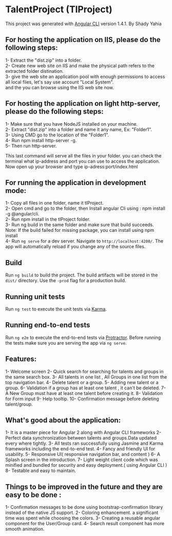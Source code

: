 # TalentProject (TlProject)

This project was generated with [Angular CLI](https://github.com/angular/angular-cli) version 1.4.1. 
By Shady Yahia

## For hosting the application on IIS, please do the following steps:

1- Extract the "dist.zip" into a folder.<br />
2- Create new web site on IIS and make the physical path refers to the extracted folder distination.<br />
3- give the web site an application pool with enough permissions to access all local files, let's say use account "Local System".<br />
and the you can browse using the IIS web site now.<br />


## For hosting the application on light http-server, please do the following steps:

1- Make sure that you have NodeJS installed on your machine.<br /> 
2- Extract "dist.zip" into a folder and name it any name, Ex: "Folder1". <br />
3- Using CMD go to the location of the "Folder1". <br />
4- Run  npm install http-server -g. <br />
5- Then run http-server. <br />

This last command will serve all the files in your folder. you can check the terminal what ip-address and port you can use to access the application. Now open up your browser and type ip-adress:port/index.html


## For running the application in development mode:
1- Copy all files in one folder, name it tlProject. <br />
2- Open cmd and go to the folder, then Install angular Cli using : npm install -g @angular/cli.<br />
2- Run npm install in the tlProject folder.<br />
3- Run ng build in the same folder and make sure that build succeeds.<br />
Note: If the build failed for missing package, you can install using npm install <package>  <br />
4- Run `ng serve` for a dev server. Navigate to `http://localhost:4200/`. The app will automatically reload if you change any of the source files.<br />

## Build

Run `ng build` to build the project. The build artifacts will be stored in the `dist/` directory. Use the `-prod` flag for a production build.

## Running unit tests

Run `ng test` to execute the unit tests via [Karma](https://karma-runner.github.io).

## Running end-to-end tests

Run `ng e2e` to execute the end-to-end tests via [Protractor](http://www.protractortest.org/).
Before running the tests make sure you are serving the app via `ng serve`.

## Features:
1- Welcome screen 
2- Quick search for searching for talents and groups in the same search box.
3- All talents in one  list , All Groups in one list from the top navigation bar.
4- Delete talent or a group.
5- Adding new talent or a group.
6- Validation if a group has at least one talent , it can't be deleted.
7- A New Group must have at least one talent before creating it.
8- Validation for Form input
9- Help tooltip.
10- Confirmation message before deleting talent/group.


## What's good about the application:
1- It is a master piece for Angular 2 along with Angular CLI frameworks
2- Perfect data synchronization between talents and groups.Data updated every where tightly.
3- All tests ran successfully using Jasmine and Karma frameworks including the end-to-end test.
4- Fancy and friendly UI for usability.
5- Responsive UI( responsive navigation bar, and content )
6- A Splash screen in the introduction.
7- Light weight client code which was minified and bundled for security and easy deployment.( using Angular CLI )
8- Testable and easy to maintain.


## Things to be improved in the future and they are easy to be done :
1- Confirmation messages to be done using bootstrap-confirmation library instead of the native JS support.
2- Coloring enhancement. a significant time was spent while choosing the colors.
3- Creating a reusable  angular component for the User/Group card.
4- Search result component has more smooth animation.



